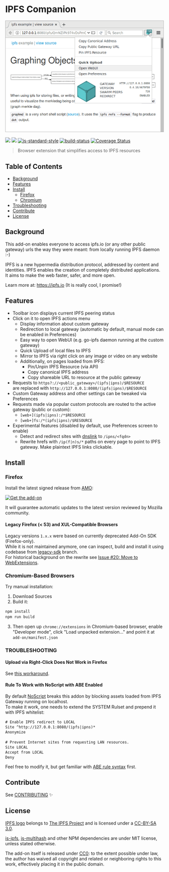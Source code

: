# IPFS Companion

![screenshot of v2.0.8](screenshot.png)

[![](https://img.shields.io/github/release/ipfs/ipfs-companion.svg)](https://github.com/ipfs/ipfs-companion/releases/latest)
[![](https://img.shields.io/badge/mozilla-full%20review-blue.svg)](https://addons.mozilla.org/en-US/firefox/addon/ipfs-gateway-redirect/)
[![js-standard-style](https://img.shields.io/badge/code%20style-standard-blue.svg)](http://standardjs.com/)
[![build-status](https://travis-ci.org/ipfs/ipfs-companion.svg?branch=master)](https://travis-ci.org/ipfs/ipfs-companion)
[![Coverage Status](https://coveralls.io/repos/github/lidel/ipfs-firefox-addon/badge.svg?branch=master)](https://coveralls.io/github/lidel/ipfs-firefox-addon?branch=master)

> Browser extension that simplifies access to IPFS resources

## Table of Contents

- [Background](#background)
- [Features](#features)
- [Install](#install)
  - [Firefox](#firefox)
  - [Chromium](#chromium-based-browsers)
- [Troubleshooting](#troubleshooting)
- [Contribute](#contribute)
- [License](#license)

## Background

This add-on enables everyone to access ipfs.io (or any other public gateway) urls the way they were meant: from locally running IPFS daemon :-)

IPFS is a new hypermedia distribution protocol, addressed by content and identities.
IPFS enables the creation of completely distributed applications.
It aims to make the web faster, safer, and more open.

Learn more at: https://ipfs.io (It is really cool, I promise!)

## Features

- Toolbar icon displays current IPFS peering status
- Click on it to open IPFS actions menu
  - Display information about custom gateway
  - Redirection to local gateway (automatic by default, manual mode can be enabled in Preferences)
  - Easy way to open WebUI (e.g. go-ipfs daemon running at the custom gateway)
  - Quick Upload of local files to IPFS
  - Mirror to IPFS via right click on any image or video on any website
  - Additionally, on pages loaded from IPFS:
    - Pin/Unpin IPFS Resource (via API)
    - Copy canonical IPFS address
    - Copy shareable URL to resource at the public gateway
- Requests to `https?://<public_gateway>/(ipfs|ipns)/$RESOURCE`  
  are replaced with `http://127.0.0.1:8080/(ipfs|ipns)/$RESOURCE`
- Custom Gateway address and other settings can be tweaked via Preferences
- Requests made via popular custom protocols are routed to the active gateway (public or custom):
   - `[web+](ipfs|ipns):/*$RESOURCE`
   - `[web+]fs:/*(ipfs|ipns)/$RESOURCE`
- Experimental features (disabled by default, use Preferences screen to enable)
   - Detect and redirect sites with [dnslink](https://github.com/jbenet/go-dnslink) to `/ipns/<fqdn>`
   - Rewrite hrefs with `/ip(f|n)s/*` paths on every page to point to IPFS gateway. Make plaintext IPFS links clickable.

## Install

### Firefox

Install the latest signed release from [AMO](https://addons.mozilla.org/en-US/firefox/addon/ipfs-gateway-redirect/):

[![Get the add-on](https://blog.mozilla.org/addons/files/2015/11/AMO-button_1.png)](https://addons.mozilla.org/en-US/firefox/addon/ipfs-gateway-redirect/)

It will guarantee automatic updates to the latest version reviewed by Mozilla community.

#### Legacy Firefox (< 53) and XUL-Compatible Browsers

Legacy  versions `1.x.x` were based on currently deprecated Add-On SDK (Firefox-only).   
While it is not maintained anymore, one can inspect, build and install it using codebase from [legacy-sdk](https://github.com/ipfs/ipfs-companion/tree/legacy-sdk) branch.    
For historical background on the rewrite see [Issue #20: Move to WebExtensions](https://github.com/ipfs/ipfs-companion/issues/20).

### Chromium-Based Browsers

Try manual installation:

1. Download Sources
2. Build it:

  ```bash
  npm install
  npm run build
  ```

3. Then open up `chrome://extensions` in Chromium-based browser, enable "Developer mode", click "Load unpacked extension..." and point it at `add-on/manifest.json`


### TROUBLESHOOTING

#### Upload via Right-Click Does Not Work in Firefox

See [this workaround](https://github.com/ipfs/ipfs-companion/issues/227).

#### Rule To Work with NoScript with ABE Enabled

By default [NoScript](https://addons.mozilla.org/en-US/firefox/addon/noscript/) breaks this addon by blocking assets loaded from IPFS Gateway running on localhost.    
To make it work, one needs to extend the SYSTEM Rulset and prepend it with IPFS whitelist:

```
# Enable IPFS redirect to LOCAL
Site ^http://127.0.0.1:8080/(ipfs|ipns)*
Anonymize

# Prevent Internet sites from requesting LAN resources.
Site LOCAL
Accept from LOCAL
Deny
```

Feel free to modify it, but get familiar with [ABE rule syntax](https://noscript.net/abe/abe_rules.pdf) first.

## Contribute

See [CONTRIBUTING](CONTRIBUTING.md) :sparkles:

## License

[IPFS logo](https://github.com/ipfs/logo) belongs to [The IPFS Project](https://github.com/ipfs) and is licensed under a <a rel="license" href="https://creativecommons.org/licenses/by-sa/3.0/legalcode">CC-BY-SA 3.0</a>.

[is-ipfs](https://github.com/xicombd/is-ipfs), [js-multihash](https://github.com/jbenet/js-multihash) and other NPM dependencies are under MIT license, unless stated otherwise.

The add-on itself is released under [CC0](LICENSE): to the extent possible under law, the author has waived all copyright and related or neighboring rights to this work, effectively placing it in the public domain.

